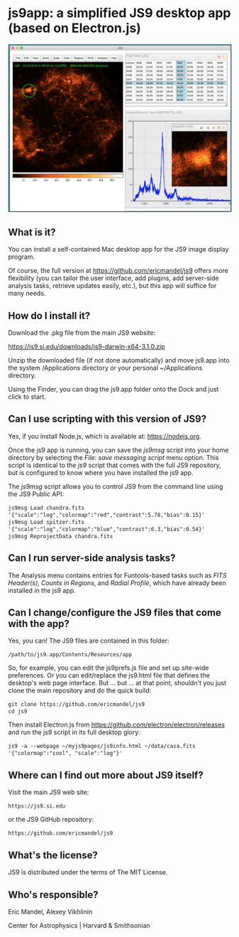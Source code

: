 js9app: a simplified JS9 desktop app (based on Electron.js)
=============================================================

![JS9](images/js9AppReadme.png)

What is it?
-----------

You can install a self-contained Mac desktop app for the JS9
image display program.

Of course, the full version at https://github.com/ericmandel/js9
offers more flexibility (you can tailor the user interface, add plugins,
add server-side analysis tasks, retrieve updates easily, etc.), but
this app will suffice for many needs.

How do I install it?
--------------------

Download the .pkg file from the main JS9 website:

https://js9.si.edu/downloads/js9-darwin-x64-3.1.0.zip

Unzip the downloaded file (if not done automatically) and move js9.app into
the system /Applications directory or your personal ~/Applications directory.

Using the Finder, you can drag the js9.app folder onto the Dock and just click
to start.

Can I use scripting with this version of JS9?
---------------------------------------------

Yes, if you install Node.js, which is available at: https://nodejs.org.

Once the js9 app is running, you can save the *js9msg* script into your home
directory by selecting the *File: save messaging script* menu option.  This
script is identical to the *js9* script that comes with the full JS9 repository,
but is configured to know where you have installed the js9 app.

The *js9msg* script allows you to control JS9 from the command line using
the JS9 Public API:

    js9msg Load chandra.fits '{"scale":"log","colormap":"red","contrast":5.78,"bias":0.15}'
    js9msg Load spitzer.fits '{"scale":"log","colormap":"blue","contrast":6.3,"bias":0.54}'
    js9msg ReprojectData chandra.fits

Can I run server-side analysis tasks?
-------------------------------------

The Analysis menu contains entries for Funtools-based tasks such as
*FITS Header(s)*, *Counts in Regions*, and *Radial Profile*, which
have already been installed in the js9 app.

Can I change/configure the JS9 files that come with the app?
------------------------------------------------------------

Yes, you can! The JS9 files are contained in this folder:

    /path/to/js9.app/Contents/Resources/app

So, for example, you can edit the js9prefs.js file and set up
site-wide preferences. Or you can edit/replace the js9.html file that
defines the desktop's web page interface. But ... but ... at that
point, shouldn't you just clone the main repository and do the quick build:

    git clone https://github.com/ericmandel/js9
    cd js9

Then install Electron.js from https://github.com/electron/electron/releases
and run the js9 script in its full desktop glory:

    js9 -a --webpage ~/myjs9pages/js9info.html ~/data/casa.fits '{"colormap":"cool", "scale":"log"}'

Where can I find out more about JS9 itself?
-------------------------------------------

Visit the main JS9 web site:

    https://js9.si.edu

or the JS9 GitHub repository:

    https://github.com/ericmandel/js9

What's the license?
-------------------

JS9 is distributed under the terms of The MIT License.

Who's responsible?
------------------

Eric Mandel, Alexey Vikhlinin

Center for Astrophysics | Harvard & Smithsonian
